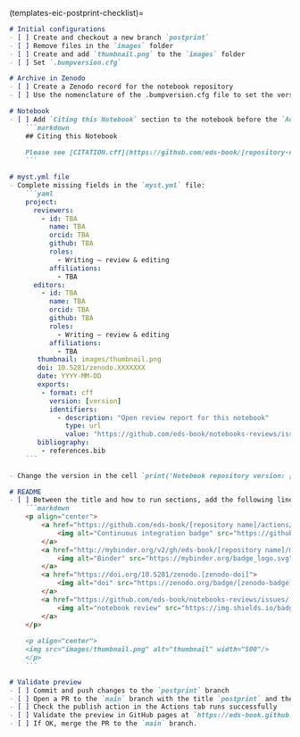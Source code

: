 (templates-eic-postprint-checklist)=

```markdown
# Initial configurations
- [ ] Create and checkout a new branch `postprint`
- [ ] Remove files in the `images` folder
- [ ] Create and add `thumbnail.png` to the `images` folder
- [ ] Set `.bumpversion.cfg`

# Archive in Zenodo
- [ ] Create a Zenodo record for the notebook repository
- [ ] Use the nomenclature of the .bumpversion.cfg file to set the version number

# Notebook 
- [ ] Add `Citing this Notebook` section to the notebook before the `Additional Information` section. 
    ```markdown
    ## Citing this Notebook
    
    Please see [CITATION.cff](https://github.com/eds-book/[repository-name]/blob/main/CITATION.cff) for the full citation information. The citation file can be exported to APA or BibTex formats (learn more [here](https://docs.github.com/en/repositories/managing-your-repositorys-settings-and-features/customizing-your-repository/about-citation-files)).
    ```

# myst.yml file
- Complete missing fields in the `myst.yml` file:
    ```yaml
    project:
      reviewers:
        - id: TBA
          name: TBA
          orcid: TBA
          github: TBA
          roles:
            - Writing – review & editing
          affiliations:
            - TBA
      editors:
        - id: TBA
          name: TBA
          orcid: TBA
          github: TBA
          roles:
            - Writing – review & editing
          affiliations:
            - TBA
       thumbnail: images/thumbnail.png
       doi: 10.5281/zenodo.XXXXXXX
       date: YYYY-MM-DD
       exports:
        - format: cff
          version: [version]
          identifiers:
            - description: "Open review report for this notebook"
              type: url
              value: "https://github.com/eds-book/notebooks-reviews/issues/[review-issue]"
       bibliography:
        - references.bib
    ```
  
- Change the version in the cell `print('Notebook repository version: [version]')`

# README 
- [ ] Between the title and how to run sections, add the following lines replacing `[repository-name]`, `[zenodo-doi]`, `[zenodo-badge]` and `[review-issue]` in:
    ```markdown
    <p align="center">
        <a href="https://github.com/eds-book/[repository name]/actions/workflows/monthly-build.yaml/badge.svg">
            <img alt="Continuous integration badge" src="https://github.com/eds-book/[repository name]/actions/workflows/monthly-build.yaml/badge.svg">
        </a>
        <a href="http://mybinder.org/v2/gh/eds-book/[repository name]/main?labpath=notebook.ipynb">
            <img alt="Binder" src="https://mybinder.org/badge_logo.svg">
        </a>
        <a href="https://doi.org/10.5281/zenodo.[zenodo-doi]">
            <img alt="doi" src="https://zenodo.org/badge/[zenodo-badge].svg">
        </a>
        <a href="https://github.com/eds-book/notebooks-reviews/issues/[review-issue]">
            <img alt="notebook review" src="https://img.shields.io/badge/view-review-purple">
        </a>
    </p>
    
    <p align="center">
    <img src="images/thumbnail.png" alt="thumbnail" width="500"/>
    </p>
    ```

# Validate preview
- [ ] Commit and push changes to the `postprint` branch
- [ ] Open a PR to the `main` branch with the title `postprint` and the description
- [ ] Check the publish action in the Actions tab runs successfully
- [ ] Validate the preview in GitHub pages at `https://eds-book.github.io/[repository name]/`
- [ ] If OK, merge the PR to the `main` branch.

```